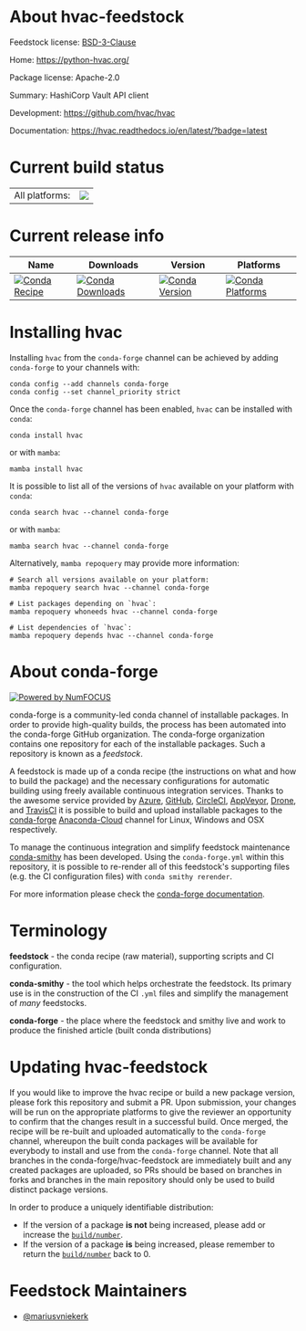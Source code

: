 About hvac-feedstock
====================

Feedstock license: [BSD-3-Clause](https://github.com/conda-forge/hvac-feedstock/blob/main/LICENSE.txt)

Home: https://python-hvac.org/

Package license: Apache-2.0

Summary: HashiCorp Vault API client

Development: https://github.com/hvac/hvac

Documentation: https://hvac.readthedocs.io/en/latest/?badge=latest

Current build status
====================


<table><tr><td>All platforms:</td>
    <td>
      <a href="https://dev.azure.com/conda-forge/feedstock-builds/_build/latest?definitionId=6670&branchName=main">
        <img src="https://dev.azure.com/conda-forge/feedstock-builds/_apis/build/status/hvac-feedstock?branchName=main">
      </a>
    </td>
  </tr>
</table>

Current release info
====================

| Name | Downloads | Version | Platforms |
| --- | --- | --- | --- |
| [![Conda Recipe](https://img.shields.io/badge/recipe-hvac-green.svg)](https://anaconda.org/conda-forge/hvac) | [![Conda Downloads](https://img.shields.io/conda/dn/conda-forge/hvac.svg)](https://anaconda.org/conda-forge/hvac) | [![Conda Version](https://img.shields.io/conda/vn/conda-forge/hvac.svg)](https://anaconda.org/conda-forge/hvac) | [![Conda Platforms](https://img.shields.io/conda/pn/conda-forge/hvac.svg)](https://anaconda.org/conda-forge/hvac) |

Installing hvac
===============

Installing `hvac` from the `conda-forge` channel can be achieved by adding `conda-forge` to your channels with:

```
conda config --add channels conda-forge
conda config --set channel_priority strict
```

Once the `conda-forge` channel has been enabled, `hvac` can be installed with `conda`:

```
conda install hvac
```

or with `mamba`:

```
mamba install hvac
```

It is possible to list all of the versions of `hvac` available on your platform with `conda`:

```
conda search hvac --channel conda-forge
```

or with `mamba`:

```
mamba search hvac --channel conda-forge
```

Alternatively, `mamba repoquery` may provide more information:

```
# Search all versions available on your platform:
mamba repoquery search hvac --channel conda-forge

# List packages depending on `hvac`:
mamba repoquery whoneeds hvac --channel conda-forge

# List dependencies of `hvac`:
mamba repoquery depends hvac --channel conda-forge
```


About conda-forge
=================

[![Powered by
NumFOCUS](https://img.shields.io/badge/powered%20by-NumFOCUS-orange.svg?style=flat&colorA=E1523D&colorB=007D8A)](https://numfocus.org)

conda-forge is a community-led conda channel of installable packages.
In order to provide high-quality builds, the process has been automated into the
conda-forge GitHub organization. The conda-forge organization contains one repository
for each of the installable packages. Such a repository is known as a *feedstock*.

A feedstock is made up of a conda recipe (the instructions on what and how to build
the package) and the necessary configurations for automatic building using freely
available continuous integration services. Thanks to the awesome service provided by
[Azure](https://azure.microsoft.com/en-us/services/devops/), [GitHub](https://github.com/),
[CircleCI](https://circleci.com/), [AppVeyor](https://www.appveyor.com/),
[Drone](https://cloud.drone.io/welcome), and [TravisCI](https://travis-ci.com/)
it is possible to build and upload installable packages to the
[conda-forge](https://anaconda.org/conda-forge) [Anaconda-Cloud](https://anaconda.org/)
channel for Linux, Windows and OSX respectively.

To manage the continuous integration and simplify feedstock maintenance
[conda-smithy](https://github.com/conda-forge/conda-smithy) has been developed.
Using the ``conda-forge.yml`` within this repository, it is possible to re-render all of
this feedstock's supporting files (e.g. the CI configuration files) with ``conda smithy rerender``.

For more information please check the [conda-forge documentation](https://conda-forge.org/docs/).

Terminology
===========

**feedstock** - the conda recipe (raw material), supporting scripts and CI configuration.

**conda-smithy** - the tool which helps orchestrate the feedstock.
                   Its primary use is in the construction of the CI ``.yml`` files
                   and simplify the management of *many* feedstocks.

**conda-forge** - the place where the feedstock and smithy live and work to
                  produce the finished article (built conda distributions)


Updating hvac-feedstock
=======================

If you would like to improve the hvac recipe or build a new
package version, please fork this repository and submit a PR. Upon submission,
your changes will be run on the appropriate platforms to give the reviewer an
opportunity to confirm that the changes result in a successful build. Once
merged, the recipe will be re-built and uploaded automatically to the
`conda-forge` channel, whereupon the built conda packages will be available for
everybody to install and use from the `conda-forge` channel.
Note that all branches in the conda-forge/hvac-feedstock are
immediately built and any created packages are uploaded, so PRs should be based
on branches in forks and branches in the main repository should only be used to
build distinct package versions.

In order to produce a uniquely identifiable distribution:
 * If the version of a package **is not** being increased, please add or increase
   the [``build/number``](https://docs.conda.io/projects/conda-build/en/latest/resources/define-metadata.html#build-number-and-string).
 * If the version of a package **is** being increased, please remember to return
   the [``build/number``](https://docs.conda.io/projects/conda-build/en/latest/resources/define-metadata.html#build-number-and-string)
   back to 0.

Feedstock Maintainers
=====================

* [@mariusvniekerk](https://github.com/mariusvniekerk/)

